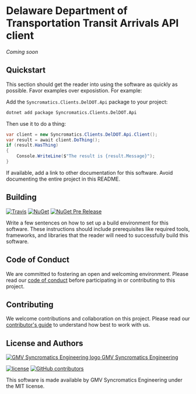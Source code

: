 # Delaware Department of Transportation Transit Arrivals API client

_Coming soon_

## Quickstart

This section should get the reader into using the software as quickly as possible. Favor examples over exposistion. For example:

Add the `Syncromatics.Clients.DelDOT.Api` package to your project:

```bash
dotnet add package Syncromatics.Clients.DelDOT.Api
```

Then use it to do a thing:

```csharp
var client = new Syncromatics.Clients.DelDOT.Api.Client();
var result = await client.DoThing();
if (result.HasThing)
{
    Console.WriteLine($"The result is {result.Message}");
}
```

If available, add a link to other documentation for this software. Avoid documenting the entire project in this README.

## Building

[![Travis](https://img.shields.io/travis/syncromatics/Syncromatics.Clients.DelDOT.svg)](https://travis-ci.org/syncromatics/Syncromatics.Clients.DelDOT)
[![NuGet](https://img.shields.io/nuget/v/Syncromatics.Clients.DelDOT.Api.svg)](https://www.nuget.org/packages/Syncromatics.Clients.DelDOT.Api/)
[![NuGet Pre Release](https://img.shields.io/nuget/vpre/Syncromatics.Clients.DelDOT.Api.svg)](https://www.nuget.org/packages/Syncromatics.Clients.DelDOT.Api/)

Write a few sentences on how to set up a build environment for this software. These instructions should include prerequisites like required tools, frameworks, and libraries that the reader will need to successfully build this software.

## Code of Conduct

We are committed to fostering an open and welcoming environment. Please read our [code of conduct](CODE_OF_CONDUCT.md) before participating in or contributing to this project.

## Contributing

We welcome contributions and collaboration on this project. Please read our [contributor's guide](CONTRIBUTING.md) to understand how best to work with us.

## License and Authors

[![GMV Syncromatics Engineering logo](https://secure.gravatar.com/avatar/645145afc5c0bc24ba24c3d86228ad39?size=16) GMV Syncromatics Engineering](https://github.com/syncromatics)

[![license](https://img.shields.io/github/license/syncromatics/Syncromatics.Clients.DelDOT.svg)](https://github.com/syncromatics/Syncromatics.Clients.DelDOT/blob/master/LICENSE)
[![GitHub contributors](https://img.shields.io/github/contributors/syncromatics/Syncromatics.Clients.DelDOT.svg)](https://github.com/syncromatics/Syncromatics.Clients.DelDOT/graphs/contributors)

This software is made available by GMV Syncromatics Engineering under the MIT license.